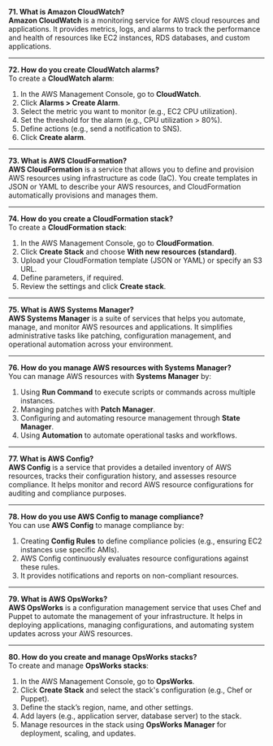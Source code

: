 **71. What is Amazon CloudWatch?**  
**Amazon CloudWatch** is a monitoring service for AWS cloud resources and applications. It provides metrics, logs, and alarms to track the performance and health of resources like EC2 instances, RDS databases, and custom applications.

---

**72. How do you create CloudWatch alarms?**  
To create a **CloudWatch alarm**:
1. In the AWS Management Console, go to **CloudWatch**.
2. Click **Alarms > Create Alarm**.
3. Select the metric you want to monitor (e.g., EC2 CPU utilization).
4. Set the threshold for the alarm (e.g., CPU utilization > 80%).
5. Define actions (e.g., send a notification to SNS).
6. Click **Create alarm**.

---

**73. What is AWS CloudFormation?**  
**AWS CloudFormation** is a service that allows you to define and provision AWS resources using infrastructure as code (IaC). You create templates in JSON or YAML to describe your AWS resources, and CloudFormation automatically provisions and manages them.

---

**74. How do you create a CloudFormation stack?**  
To create a **CloudFormation stack**:
1. In the AWS Management Console, go to **CloudFormation**.
2. Click **Create Stack** and choose **With new resources (standard)**.
3. Upload your CloudFormation template (JSON or YAML) or specify an S3 URL.
4. Define parameters, if required.
5. Review the settings and click **Create stack**.

---

**75. What is AWS Systems Manager?**  
**AWS Systems Manager** is a suite of services that helps you automate, manage, and monitor AWS resources and applications. It simplifies administrative tasks like patching, configuration management, and operational automation across your environment.

---

**76. How do you manage AWS resources with Systems Manager?**  
You can manage AWS resources with **Systems Manager** by:
1. Using **Run Command** to execute scripts or commands across multiple instances.
2. Managing patches with **Patch Manager**.
3. Configuring and automating resource management through **State Manager**.
4. Using **Automation** to automate operational tasks and workflows.

---

**77. What is AWS Config?**  
**AWS Config** is a service that provides a detailed inventory of AWS resources, tracks their configuration history, and assesses resource compliance. It helps monitor and record AWS resource configurations for auditing and compliance purposes.

---

**78. How do you use AWS Config to manage compliance?**  
You can use **AWS Config** to manage compliance by:
1. Creating **Config Rules** to define compliance policies (e.g., ensuring EC2 instances use specific AMIs).
2. AWS Config continuously evaluates resource configurations against these rules.
3. It provides notifications and reports on non-compliant resources.

---

**79. What is AWS OpsWorks?**  
**AWS OpsWorks** is a configuration management service that uses Chef and Puppet to automate the management of your infrastructure. It helps in deploying applications, managing configurations, and automating system updates across your AWS resources.

---

**80. How do you create and manage OpsWorks stacks?**  
To create and manage **OpsWorks stacks**:
1. In the AWS Management Console, go to **OpsWorks**.
2. Click **Create Stack** and select the stack's configuration (e.g., Chef or Puppet).
3. Define the stack’s region, name, and other settings.
4. Add layers (e.g., application server, database server) to the stack.
5. Manage resources in the stack using **OpsWorks Manager** for deployment, scaling, and updates.